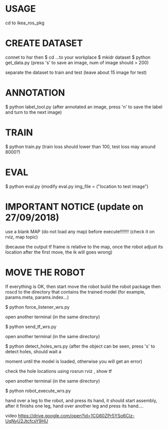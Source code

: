 # USAGE

cd to ikea_ros_pkg

# CREATE DATASET

connet to hsr then
$ cd ...to your workplace
$ mkidr dataset
$ python get_data.py
(press 's' to save an image, num of image should > 200)

separate the dataset to train and test (leave about 15 image for test)

# ANNOTATION

$ python label_tool.py
(after annotated an image, press 'n' to save the label and turn to the next image)

# TRAIN

$ python train.py
(train loss should lower than 100, test loss may around 8000?)

# EVAL

$ python eval.py (modify eval.py   img_file = ("location to test image")


# IMPORTANT NOTICE (update on 27/09/2018)

use a blank MAP (do not load any map) before execute!!!!!!! (check it on rviz, map topic) 

(because the output tf frame is relative to the map, once the robot adjust its location after the first move, the ik will goes wrong)


# MOVE THE ROBOT

If everything is OK, then start move the robot
build the robot package
then roscd to the directory that contains the trained model (for example, params.meta, params.index...)

$ python force_listener_wrs.py

open another terminal (in the same directory)

$ python send_tf_wrs.py 

open another terminal (in the same directory)

$ python detect_holes_wrs.py (after the object can be seen, press 's' to detect holes, should wait a 

moment until the model is loaded, otherwise you will get an error)

check the hole locations using rosrun rviz , show tf 

open another terminal (in the same directory)

$ python robot_execute_wrs.py


hand over a leg to the robot, and press its hand, it should start assembly, after it finishs one leg, hand over another leg and press its hand....

video
https://drive.google.com/open?id=1CG60ZPr5YSo6Ciz-UqNyU2JtcfcsY9HU